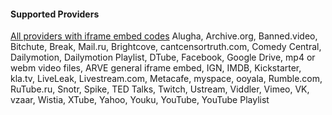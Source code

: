 
#### Supported Providers ####

[All providers with iframe embed codes](https://nextgenthemes.com/plugins/arve/documentation/#general-iframe-embedding)
Alugha, Archive.org, Banned.video, Bitchute, Break, Mail.ru, Brightcove, cantcensortruth.com, Comedy Central, Dailymotion, Dailymotion Playlist, DTube, Facebook, Google Drive, mp4 or webm video files, ARVE general iframe embed, IGN, IMDB, Kickstarter, kla.tv, LiveLeak, Livestream.com, Metacafe, myspace, ooyala, Rumble.com, RuTube.ru, Snotr, Spike, TED Talks, Twitch, Ustream, Viddler, Vimeo, VK, vzaar, Wistia, XTube, Yahoo, Youku, YouTube, YouTube Playlist